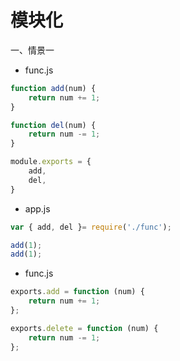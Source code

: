 # 模块化


一、情景一

* func.js

```js
function add(num) {
    return num += 1;
}

function del(num) {
    return num -= 1;
}

module.exports = {
    add,
    del,
}
```

* app.js

```js
var { add, del }= require('./func');

add(1);   
add(1);   
```

</hr>

* func.js

```js
exports.add = function (num) {
    return num += 1;
};

exports.delete = function (num) {
    return num -= 1;
};

```